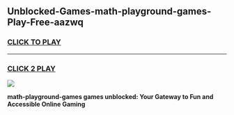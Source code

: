 
## Unblocked-Games-math-playground-games-Play-Free-aazwq
<h3>
<a href="https://premium76.site?title=math-playground-games&ref=17A">CLICK TO PLAY</a></h3>
<hr>

<h3>
<a href="https://premium76.site?title=math-playground-games&ref=17A">CLICK 2 PLAY</a>
  
</h3>

<a href="https://premium76.site?title=math-playground-games&ref=17A"><img src="https://clearcache.store/games.png"></a>


**math-playground-games games unblocked: Your Gateway to Fun and Accessible Online Gaming**
